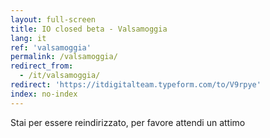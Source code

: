 ```yaml
---
layout: full-screen
title: IO closed beta - Valsamoggia
lang: it
ref: 'valsamoggia'
permalink: /valsamoggia/
redirect_from:
  - /it/valsamoggia/
redirect: 'https://itdigitalteam.typeform.com/to/V9rpye'
index: no-index
---
```


<p class="text-left"><span class="loading-animated">Stai per essere reindirizzato, per favore attendi un attimo</span></p>
